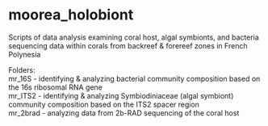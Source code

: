 # moorea_holobiont
Scripts of data analysis examining coral host, algal symbionts, and bacteria sequencing data within corals from backreef &amp; forereef zones in French Polynesia

Folders:<br>
mr_16S - identifying & analyzing bacterial community composition based on the 16s ribosomal RNA gene<br>
mr_ITS2 - identifying & analyzing Symbiodiniaceae (algal symbiont) community composition based on the ITS2 spacer region<br>
mr_2brad - analyzing data from 2b-RAD sequencing of the coral host<br>
